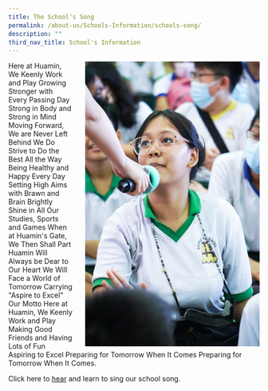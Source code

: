 ```yaml
---
title: The School's Song
permalink: /about-us/Schools-Information/schools-song/
description: ""
third_nav_title: School's Information
---
```

<p>
<img src="/images/DSC03284.jpg" style="float:right; margin-left:25px; width:350px;height:570px;">
Here at Huamin, We Keenly Work and Play
Growing Stronger with Every Passing Day
Strong in Body and Strong in Mind
Moving Forward, We are Never Left Behind
We Do Strive to Do the Best All the Way
Being Healthy and Happy Every Day
Setting High Aims with Brawn and Brain
Brightly Shine in All Our Studies, Sports and Games
When at Huamin's Gate, We Then Shall Part
Huamin Will Always be Dear to Our Heart
We Will Face a World of Tomorrow
Carrying "Aspire to Excel" Our Motto
Here at Huamin, We Keenly Work and Play
Making Good Friends and Having Lots of Fun
Aspiring to Excel
Preparing for Tomorrow When It Comes
Preparing for Tomorrow When It Comes.
</p>

Click here to <u>hear</u> and learn to sing our school song.